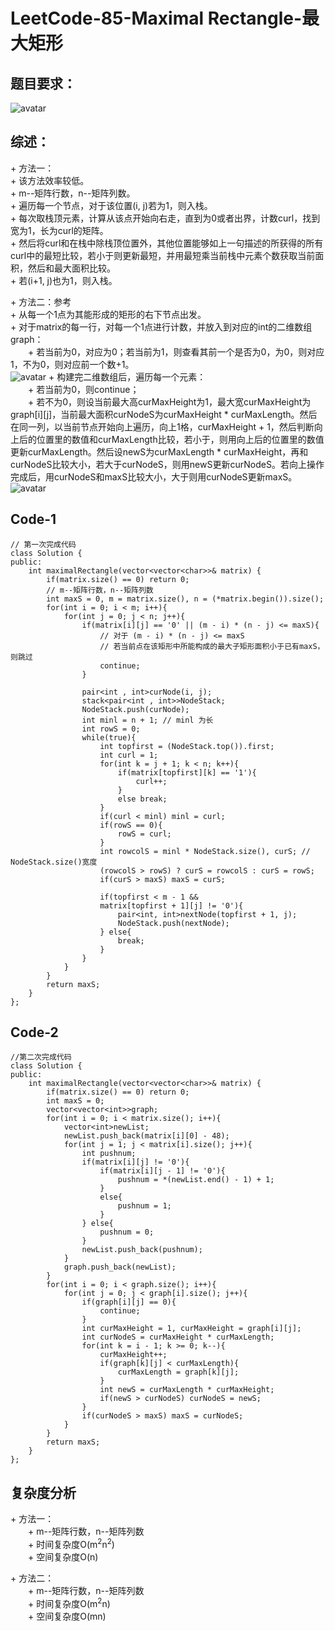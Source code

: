 # LeetCode-85-Maximal Rectangle-最大矩形

## 题目要求：
![avatar](https://github.com/JakeChanFangZiyuan20/MyLeetCode/blob/master/%E6%A0%88/img/85/85.png)

## 综述：  
\+ 方法一：  
\+ 该方法效率较低。  
\+ m--矩阵行数，n--矩阵列数。  
\+ 遍历每一个节点，对于该位置(i, j)若为1，则入栈。  
\+ 每次取栈顶元素，计算从该点开始向右走，直到为0或者出界，计数curl，找到宽为1，长为curl的矩阵。  
\+ 然后将curl和在栈中除栈顶位置外，其他位置能够如上一句描述的所获得的所有curl中的最短比较，若小于则更新最短，并用最短乘当前栈中元素个数获取当前面积，然后和最大面积比较。  
\+ 若(i+1, j)也为1，则入栈。  
  
\+ 方法二：参考  
\+ 从每一个1点为其能形成的矩形的右下节点出发。  
\+ 对于matrix的每一行，对每一个1点进行计数，并放入到对应的int的二维数组graph：  
&emsp;&emsp;\+ 若当前为0，对应为0；若当前为1，则查看其前一个是否为0，为0，则对应1，不为0，则对应前一个数+1。  
![avatar](https://github.com/JakeChanFangZiyuan20/MyLeetCode/blob/master/%E6%A0%88/img/85/85-1.png)
\+ 构建完二维数组后，遍历每一个元素：  
&emsp;&emsp;\+ 若当前为0，则continue；  
&emsp;&emsp;\+ 若不为0，则设当前最大高curMaxHeight为1，最大宽curMaxHeight为graph[i][j]，当前最大面积curNodeS为curMaxHeight * curMaxLength。然后在同一列，以当前节点开始向上遍历，向上1格，curMaxHeight + 1，然后判断向上后的位置里的数值和curMaxLength比较，若小于，则用向上后的位置里的数值更新curMaxLength。然后设newS为curMaxLength * curMaxHeight，再和curNodeS比较大小，若大于curNodeS，则用newS更新curNodeS。若向上操作完成后，用curNodeS和maxS比较大小，大于则用curNodeS更新maxS。  
![avatar](https://github.com/JakeChanFangZiyuan20/MyLeetCode/blob/master/%E6%A0%88/img/85/85-2.png)

## Code-1
```
// 第一次完成代码
class Solution {
public:
    int maximalRectangle(vector<vector<char>>& matrix) {
        if(matrix.size() == 0) return 0;
        // m--矩阵行数，n--矩阵列数
        int maxS = 0, m = matrix.size(), n = (*matrix.begin()).size();
        for(int i = 0; i < m; i++){
            for(int j = 0; j < n; j++){
                if(matrix[i][j] == '0' || (m - i) * (n - j) <= maxS){
                    // 对于 (m - i) * (n - j) <= maxS
                    // 若当前点在该矩形中所能构成的最大子矩形面积小于已有maxS，则跳过
                    continue;
                }

                pair<int , int>curNode(i, j);
                stack<pair<int , int>>NodeStack;
                NodeStack.push(curNode);
                int minl = n + 1; // minl 为长
                int rowS = 0;
                while(true){
                    int topfirst = (NodeStack.top()).first;
                    int curl = 1;
                    for(int k = j + 1; k < n; k++){
                        if(matrix[topfirst][k] == '1'){
                            curl++;
                        }
                        else break;
                    }
                    if(curl < minl) minl = curl;
                    if(rowS == 0){
                        rowS = curl;
                    }
                    int rowcolS = minl * NodeStack.size(), curS; // NodeStack.size()宽度
                    (rowcolS > rowS) ? curS = rowcolS : curS = rowS; 
                    if(curS > maxS) maxS = curS;

                    if(topfirst < m - 1 && 
                    matrix[topfirst + 1][j] != '0'){
                        pair<int, int>nextNode(topfirst + 1, j);
                        NodeStack.push(nextNode);
                    } else{
                        break;
                    }
                }
            }
        }
        return maxS;
    }
};
```

## Code-2
```
//第二次完成代码
class Solution {
public:
    int maximalRectangle(vector<vector<char>>& matrix) {
        if(matrix.size() == 0) return 0;
        int maxS = 0;
        vector<vector<int>>graph;
        for(int i = 0; i < matrix.size(); i++){
            vector<int>newList;
            newList.push_back(matrix[i][0] - 48);
            for(int j = 1; j < matrix[i].size(); j++){
                int pushnum;
                if(matrix[i][j] != '0'){
                    if(matrix[i][j - 1] != '0'){
                        pushnum = *(newList.end() - 1) + 1;
                    }
                    else{
                        pushnum = 1;
                    }
                } else{
                    pushnum = 0;
                }
                newList.push_back(pushnum);
            }
            graph.push_back(newList);
        }
        for(int i = 0; i < graph.size(); i++){
            for(int j = 0; j < graph[i].size(); j++){
                if(graph[i][j] == 0){
                    continue;
                }
                int curMaxHeight = 1, curMaxHeight = graph[i][j];
                int curNodeS = curMaxHeight * curMaxLength;
                for(int k = i - 1; k >= 0; k--){
                    curMaxHeight++;
                    if(graph[k][j] < curMaxLength){
                        curMaxLength = graph[k][j];
                    }
                    int newS = curMaxLength * curMaxHeight;
                    if(newS > curNodeS) curNodeS = newS;
                }
                if(curNodeS > maxS) maxS = curNodeS;
            }
        }
        return maxS;
    }
};
```

## 复杂度分析
\+ 方法一：  
&emsp;&emsp;\+ m--矩阵行数，n--矩阵列数  
&emsp;&emsp;\+ 时间复杂度O(m<sup>2</sup>n<sup>2</sup>)  
&emsp;&emsp;\+ 空间复杂度O(n)  
  
\+ 方法二：  
&emsp;&emsp;\+ m--矩阵行数，n--矩阵列数  
&emsp;&emsp;\+ 时间复杂度O(m<sup>2</sup>n)  
&emsp;&emsp;\+ 空间复杂度O(mn)  
